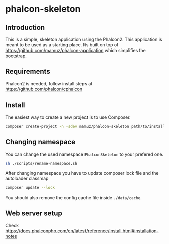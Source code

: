 # phalcon-skeleton

## Introduction

This is a simple, skeleton application using the Phalcon2. 
This application is meant to be used as a starting place.
Its built on top of https://github.com/mamuz/phalcon-application which simplifies the bootstrap.

## Requirements

Phalcon2 is needed, follow install steps at https://github.com/phalcon/cphalcon

## Install

The easiest way to create a new project is to use Composer.

```sh
composer create-project -n -sdev mamuz/phalcon-skeleton path/to/install
```

## Changing namespace

You can change the used namespace `PhalconSkeleton` to your prefered one.

```sh
sh ./scripts/rename-namespace.sh
```

After changing namespace you have to update composer lock file and the autoloader classmap

```sh
composer update --lock
```

You should also remove the config cache file inside `./data/cache`.

## Web server setup

Check https://docs.phalconphp.com/en/latest/reference/install.html#installation-notes
